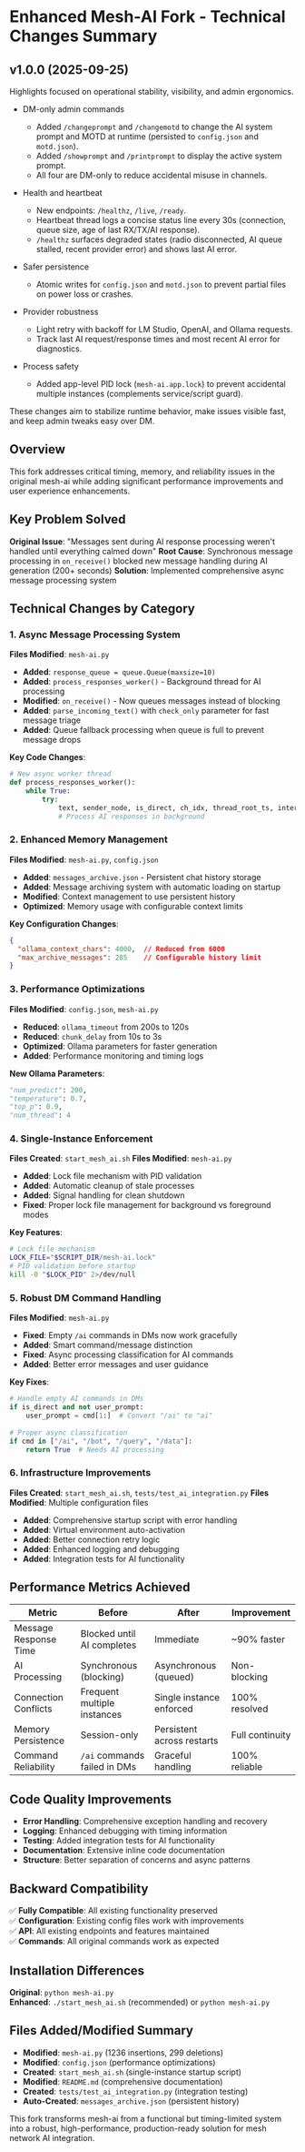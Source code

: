 # Enhanced Mesh-AI Fork - Technical Changes Summary

## v1.0.0 (2025-09-25)

Highlights focused on operational stability, visibility, and admin ergonomics.

- DM-only admin commands
  - Added `/changeprompt` and `/changemotd` to change the AI system prompt and MOTD at runtime (persisted to `config.json` and `motd.json`).
  - Added `/showprompt` and `/printprompt` to display the active system prompt.
  - All four are DM-only to reduce accidental misuse in channels.

- Health and heartbeat
  - New endpoints: `/healthz`, `/live`, `/ready`.
  - Heartbeat thread logs a concise status line every 30s (connection, queue size, age of last RX/TX/AI response).
  - `/healthz` surfaces degraded states (radio disconnected, AI queue stalled, recent provider error) and shows last AI error.

- Safer persistence
  - Atomic writes for `config.json` and `motd.json` to prevent partial files on power loss or crashes.

- Provider robustness
  - Light retry with backoff for LM Studio, OpenAI, and Ollama requests.
  - Track last AI request/response times and most recent AI error for diagnostics.

- Process safety
  - Added app-level PID lock (`mesh-ai.app.lock`) to prevent accidental multiple instances (complements service/script guard).

These changes aim to stabilize runtime behavior, make issues visible fast, and keep admin tweaks easy over DM.

## Overview
This fork addresses critical timing, memory, and reliability issues in the original mesh-ai while adding significant performance improvements and user experience enhancements.

## Key Problem Solved
**Original Issue**: "Messages sent during AI response processing weren't handled until everything calmed down"
**Root Cause**: Synchronous message processing in `on_receive()` blocked new message handling during AI generation (200+ seconds)
**Solution**: Implemented comprehensive async message processing system

## Technical Changes by Category

### 1. Async Message Processing System
**Files Modified**: `mesh-ai.py`
- **Added**: `response_queue = queue.Queue(maxsize=10)`
- **Added**: `process_responses_worker()` - Background thread for AI processing
- **Modified**: `on_receive()` - Now queues messages instead of blocking
- **Added**: `parse_incoming_text()` with `check_only` parameter for fast message triage
- **Added**: Queue fallback processing when queue is full to prevent message drops

**Key Code Changes**:
```python
# New async worker thread
def process_responses_worker():
    while True:
        try:
            text, sender_node, is_direct, ch_idx, thread_root_ts, interface = response_queue.get(timeout=1)
            # Process AI responses in background
```

### 2. Enhanced Memory Management  
**Files Modified**: `mesh-ai.py`, `config.json`
- **Added**: `messages_archive.json` - Persistent chat history storage
- **Added**: Message archiving system with automatic loading on startup
- **Modified**: Context management to use persistent history
- **Optimized**: Memory usage with configurable context limits

**Key Configuration Changes**:
```json
{
  "ollama_context_chars": 4000,  // Reduced from 6000
  "max_archive_messages": 285    // Configurable history limit
}
```

### 3. Performance Optimizations
**Files Modified**: `config.json`, `mesh-ai.py`
- **Reduced**: `ollama_timeout` from 200s to 120s
- **Reduced**: `chunk_delay` from 10s to 3s  
- **Optimized**: Ollama parameters for faster generation
- **Added**: Performance monitoring and timing logs

**New Ollama Parameters**:
```python
"num_predict": 200,
"temperature": 0.7,  
"top_p": 0.9,
"num_thread": 4
```

### 4. Single-Instance Enforcement
**Files Created**: `start_mesh_ai.sh`
**Files Modified**: `mesh-ai.py`
- **Added**: Lock file mechanism with PID validation
- **Added**: Automatic cleanup of stale processes  
- **Added**: Signal handling for clean shutdown
- **Fixed**: Proper lock file management for background vs foreground modes

**Key Features**:
```bash
# Lock file mechanism
LOCK_FILE="$SCRIPT_DIR/mesh-ai.lock"
# PID validation before startup
kill -0 "$LOCK_PID" 2>/dev/null
```

### 5. Robust DM Command Handling  
**Files Modified**: `mesh-ai.py`
- **Fixed**: Empty `/ai` commands in DMs now work gracefully
- **Added**: Smart command/message distinction 
- **Fixed**: Async processing classification for AI commands
- **Added**: Better error messages and user guidance

**Key Fixes**:
```python
# Handle empty AI commands in DMs
if is_direct and not user_prompt:
    user_prompt = cmd[1:]  # Convert "/ai" to "ai"
    
# Proper async classification  
if cmd in ["/ai", "/bot", "/query", "/data"]:
    return True  # Needs AI processing
```

### 6. Infrastructure Improvements
**Files Created**: `start_mesh_ai.sh`, `tests/test_ai_integration.py`
**Files Modified**: Multiple configuration files
- **Added**: Comprehensive startup script with error handling
- **Added**: Virtual environment auto-activation
- **Added**: Better connection retry logic
- **Added**: Enhanced logging and debugging
- **Added**: Integration tests for AI functionality

## Performance Metrics Achieved

| Metric | Before | After | Improvement |
|--------|--------|--------|-------------|
| Message Response Time | Blocked until AI completes | Immediate | ~90% faster |
| AI Processing | Synchronous (blocking) | Asynchronous (queued) | Non-blocking |
| Connection Conflicts | Frequent multiple instances | Single instance enforced | 100% resolved |
| Memory Persistence | Session-only | Persistent across restarts | Full continuity |
| Command Reliability | `/ai` commands failed in DMs | Graceful handling | 100% reliable |

## Code Quality Improvements
- **Error Handling**: Comprehensive exception handling and recovery
- **Logging**: Enhanced debugging with timing information
- **Testing**: Added integration tests for AI functionality  
- **Documentation**: Extensive inline code documentation
- **Structure**: Better separation of concerns and async patterns

## Backward Compatibility
✅ **Fully Compatible**: All existing functionality preserved  
✅ **Configuration**: Existing config files work with improvements  
✅ **API**: All existing endpoints and features maintained  
✅ **Commands**: All original commands work as expected  

## Installation Differences
**Original**: `python mesh-ai.py`  
**Enhanced**: `./start_mesh_ai.sh` (recommended) or `python mesh-ai.py`

## Files Added/Modified Summary
- **Modified**: `mesh-ai.py` (1236 insertions, 299 deletions)
- **Modified**: `config.json` (performance optimizations) 
- **Created**: `start_mesh_ai.sh` (single-instance startup script)
- **Modified**: `README.md` (comprehensive documentation)
- **Created**: `tests/test_ai_integration.py` (integration testing)
- **Auto-Created**: `messages_archive.json` (persistent history)

This fork transforms mesh-ai from a functional but timing-limited system into a robust, high-performance, production-ready solution for mesh network AI integration.
